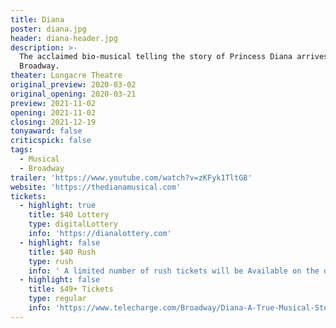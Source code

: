 ```yaml
---
title: Diana
poster: diana.jpg
header: diana-header.jpg
description: >-
  The acclaimed bio-musical telling the story of Princess Diana arrives on
  Broadway.
theater: Longacre Theatre
original_preview: 2020-03-02
original_opening: 2020-03-21
preview: 2021-11-02
opening: 2021-11-02
closing: 2021-12-19
tonyaward: false
criticspick: false
tags: 
  - Musical
  - Broadway
trailer: 'https://www.youtube.com/watch?v=zKFyk1TltG8'
website: 'https://thedianamusical.com'
tickets:
  - highlight: true
    title: $40 Lottery
    type: digitalLottery
    info: 'https://dianalottery.com'
  - highlight: false
    title: $40 Rush
    type: rush
    info: ' A limited number of rush tickets will be Available on the day of the performance at the Longacre Theatre when the box office opens (10 AM Mon-Sat, and 12 PM Sun Starting April 19th). Cash or credit. Tickets per person  limit. Seat Locations determined at the discretion of the box office.'
  - highlight: false
    title: $49+ Tickets
    type: regular
    info: 'https://www.telecharge.com/Broadway/Diana-A-True-Musical-Story/Ticket'
---
```

